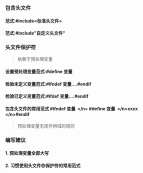 ### 包含头文件

#### 范式:#include<标准头文件>

#### 范式:#include"自定义头文件"

### 头文件保护符

> 依赖于预处理变量

#### 设置预处理变量范式:#define 变量

#### 检验未定义变量范式:#ifndef 变量....#endif

#### 检验已定义变量范式:#ifdef 变量....#endif

#### 包含头文件的常用范式 \#ifndef 变量  <\/n> \#define 变量  <\/n>xxxx <\/n>#endif

> 预处理变量无视作用域的规则

### 编写建议

#### 1. 预处理变量全部大写

#### 2. 习惯使用头文件你保护符的常用范式